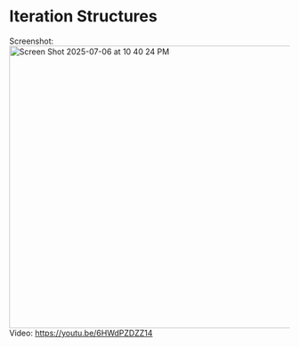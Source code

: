 # Iteration Structures

Screenshot:   
<img width="508" alt="Screen Shot 2025-07-06 at 10 40 24 PM" src="https://github.com/user-attachments/assets/584960b2-0bdf-4708-af56-d541829c949e" />   
Video: https://youtu.be/6HWdPZDZZ14
